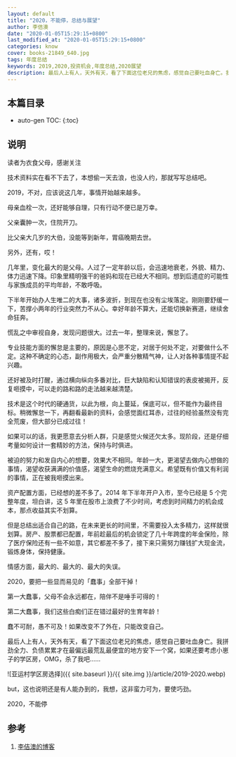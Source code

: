 ```yaml
---
layout: default
title: "2020，不能停，总结与展望"
author: 李佶澳
date: "2020-01-05T15:29:15+0800"
last_modified_at: "2020-01-05T15:29:15+0800"
categories: know
cover: books-21849_640.jpg
tags: 年度总结
keywords: 2019,2020,投资机会,年度总结,2020展望
description: 最后人上有人，天外有天，看了下面这位老兄的焦虑，感觉自己要吐血身亡。我拼劲全力、负债累累才在最偏远最荒乱最便宜的地方安下一个窝，如果还要考虑小崽子的学区房，OMG，杀了我吧......
---
```


## 本篇目录

* auto-gen TOC:
{:toc}

## 说明

读者为衣食父母，感谢关注



技术资料实在看不下去了，本想偷一天去浪，也没人约，那就写写总结吧。


2019，不对，应该说这几年，事情开始越来越多。


母亲血栓一次，还好能够自理，只有行动不便已是万幸。



父亲囊肿一次，住院开刀。



比父亲大几岁的大伯，没能等到新年，胃癌晚期去世。


另外，还有，哎！


几年里，变化最大的是父母。人过了一定年龄以后，会迅速地衰老，外貌、精力、体力迅速下降。印象里精明强干的爸妈和现在已经大不相同。想到后遗症的可能性与家族成员的平均年龄，不敢呼吸。



下半年开始办人生唯二的大事，诸多波折，到现在也没有尘埃落定。刚刚要舒缓一下，苦撑小两年的行业突然力不从心。幸好年龄不算大，还能切换新赛道，继续舍命狂奔。


慌乱之中审视自身，发现问题很大。过去一年，整理来说，懈怠了。



专业技能方面的懈怠是主要的，原因是心思不定，对居于何处不定，对要做什么不定。这种不确定的心态，副作用极大，会严重分散精气神，让人对各种事情提不起兴趣。



还好被及时打醒，通过横向纵向多番对比，巨大缺陷和认知错误的表皮被揭开，反复咂摸中，可以走的路和路的走法越来越清楚。


技术是这个时代的硬通货，以此为根，向上蔓延，保底可以，但不能作为最终目标。稍微懈怠一下，再翻看最新的资料，会感觉面红耳赤，过往的经验虽然没有完全荒废，但大部分已成过往！


如果可以的话，我更愿意去分析人群，只是感觉火候还欠太多。现阶段，还是仔细考量如何设计一套精妙的方法，保持与时俱进。


被迫的努力和发自内心的想要，效果大不相同。年龄一大，更渴望去做内心想做的事情，渴望收获满满的价值感，渴望生命的燃烧充满意义。希望既有价值又有利润的事情，正在被我咂摸出来。



资产配置方面，已经想的差不多了。2014 年下半年开户入市，至今已经是 5 个完整年度，坦白讲，这 5 年里在股市上浪费了不少时间，考虑到时间精力的机会成本，那点收益其实不划算。



但是总结出适合自己的路，在未来更长的时间里，不需要投入太多精力，这样就很划算。房产、股票都已配置，年前趁最后的机会锁定了几十年跨度的年金保险，除了医疗保险还有一些不如意，其它都差不多了，接下来只需努力赚钱扩大现金流，锻炼身体，保持健康。



情感方面，最大的、最大的、最大的失误。


2020，要把一些显而易见的「蠢事」全部干掉！



第一大蠢事，父母不会永远都在，陪伴不是唾手可得的！



第二大蠢事，我们这些白痴们正在错过最好的生育年龄！


蠢不可耐，愚不可及！如果改变不了外在，只能改变自己。


最后人上有人，天外有天，看了下面这位老兄的焦虑，感觉自己要吐血身亡。我拼劲全力、负债累累才在最偏远最荒乱最便宜的地方安下一个窝，如果还要考虑小崽子的学区房，OMG，杀了我吧......


![亚运村学区房选择]({{ site.baseurl }}/{{ site.img }}/article/2019-2020.webp)

but，这也说明还是有人能办到的，我想，这非蛮力可为，要使巧劲。


2020，不能停


## 参考

1. [李佶澳的博客][1]

[1]: https://www.lijiaocn.com "李佶澳的博客"
